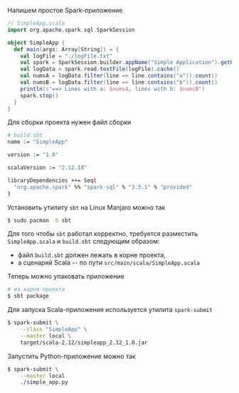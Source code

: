 Напишем простое Spark-приложение
```scala
// SimpleApp.scala
import org.apache.spark.sql.SparkSession

object SimpleApp {
  def main(args: Array[String]) = {
    val logFile = "./logFile.txt"
    val spark = SparkSession.builder.appName("Simple Application").getOrCreate()
    val logData = spark.read.textFile(logFile).cache()
    val numsA = logData.filter(line => line.contains("a")).count()
    val numsB = logData.filter(line => line.contains("b")).count()
    println(s"==> Lines with a: $numsA, lines with b: $numsB")
    spark.stop()
  }
}
```

Для сборки проекта нужен файл сборки
```bash
# build.sbt
name := "SimpleApp"

version := "1.0"

scalaVersion := "2.12.18"

libraryDependencies ++= Seq(
  "org.apache.spark" %% "spark-sql" % "3.5.1" % "provided"
)
```

Установить утилиту `sbt` на Linux Manjaro можно так
```bash
$ sudo pacman -S sbt
```

Для того чтобы `sbt` работал корректно, требуется разместить `SimpleApp.scala` и `build.sbt` следующим образом:
- файл `build.sbt` должен лежать в корне проекта,
- а сценарий Scala -- по пути `src/main/scala/SimpleApp.scala`

Теперь можно упаковать приложение
```bash
# из корня проекта
$ sbt package
```
Для запуска Scala-приложения используется утилита `spark-submit`
```bash
$ spark-submit \
    --class "SimpleApp" \
    --master local \ 
    target/scala-2.12/simpleapp_2.12_1.0.jar
```

Запустить Python-приложение можно так
```bash
$ spark-submit \
    --master local
    ./simple_app.py
```